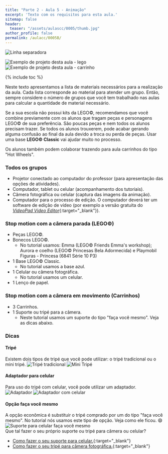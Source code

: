 ```yaml
---
title: "Parte 2 - Aula 5 - Animação"
excerpt: 'Texto com os requisitos para esta aula.'
sitemap: false
header: 
  teaser: "/assets/aulascc/0005/thumb.jpg" 
author_profile: false
permalink: /aulacc/0005B/
---
```

![Linha separadora](/assets/images/line.jpg)

![Exemplo de projeto desta aula - lego](/assets/aulascc/0005/thumb-lego.jpg)
![Exemplo de projeto desta aula - carrinho](/assets/aulascc/0005/thumb-carrinho.jpg)

{% include toc %}

Neste texto apresentamos a lista de materiais necessários para a realização da aula. Cada lista corresponde ao material para atender um grupo. Então, sempre considere o número de grupos que você tem trabalhado nas aulas para calcular a quantidade de material necessário.

Se a sua escola não possui kits da LEGO&copy;, recomendamos que você combine previamente com os alunos que tragam peças e personagens LEGO&copy; de sua preferência. São poucas peças e nem todos os alunos precisam trazer. Se todos os alunos trouxerem, pode acabar gerando alguma confusão ao final da aula devido a troca ou perda de peças. Usar uma base **LEGO&copy; Classic** vai ajudar muito no processo.

Os alunos também podem colaborar trazendo para aula carrinhos do tipo "Hot Wheels". 

### Todos os grupos
* Projetor conectado ao computador do professor (para apresentação das opções de atividades).
* Computador, tablet ou celular (acompanhamento dos tutoriais).
* Câmera fotográfica ou celular (captura das imagens da animação).
* Computador para o processo de edição. O computador deverá ter um software de edição de vídeo (por exemplo a versão gratuita do [*VideoPad Video Editor*](https://www.nchsoftware.com/videopad/kb/free.html){:target="_blank"}).

### Stop motion com a câmera parada (LEGO&copy;)
* Peças LEGO&copy;.
* Bonecos LEGO&copy;.
  - No tutorial usamos: Emma (LEGO&copy; Friends Emma's workshop); Aurora e coelho (LEGO&copy; Princesas Bela Adormecida) e Playmobil Figuras - Princesa (6841 Série 10 P3) 
* 1 Base LEGO&copy; Classic.
  - No tutorial usamos a base azul.
* 1 Celular ou câmera fotográfica.
  - No tutorial usamos um celular.
* 1 Lenço de papel.

### Stop motion com a câmera em movimento (Carrinhos)
* 3 Carrinhos.
* 1 Suporte ou tripé para a câmera.
  - Neste tutorial usamos um suporte do tipo "faça você mesmo". Veja as dicas abaixo.

### Dicas
#### Tripé
Existem dois tipos de tripé que você pode utilizar: o tripé tradicional ou o mini tripé.
![Tripé tradicional](/assets/aulascc/0005/tripe.jpg)
![Mini Tripé](/assets/aulascc/0005/tripe-mini.jpg)

#### Adaptador para celular
Para uso do tripé com celular, você pode utilizar um adaptador.
![Adaptador](/assets/aulascc/0005/adaptador01.jpg)
![Adaptador com celular](/assets/aulascc/0005/adaptador02.jpg)

#### Opção faça você mesmo
A opção econômica é substituir o tripé comprado por um do tipo "faça você mesmo". No tutorial nós usamos este tipo de opção. Veja como ele ficou. :smile: 
![Suporte para celular faça você mesmo](/assets/aulascc/0005/suporte-diy.jpg)
<br>
Que tal fazer o seu próprio suporte ou tripé para câmera ou celular?
  - [Como fazer o seu suporte para celular.](https://youtu.be/qu5gvQEzh-4){:target="_blank"}
  - [Como fazer o seu tripé para câmera fotográfica.](https://youtu.be/HQNkJs2DUxY){:target="_blank"}